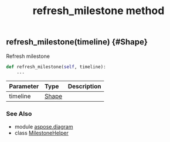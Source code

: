 ﻿---
title: refresh_milestone method
second_title: Aspose.Diagram for Python via .NET API References
description: 
type: docs
weight: 20
url: /python-net/aspose.diagram/milestonehelper/refresh_milestone/
is_root: false
---

## refresh_milestone(timeline) {#Shape}

Refresh milestone



```python
def refresh_milestone(self, timeline):
    ...
```


| Parameter | Type | Description |
| :- | :- | :- |
| timeline | [Shape](/diagram/python-net/aspose.diagram/shape) |  |



### See Also
* module [aspose.diagram](../../)
* class [MilestoneHelper](/diagram/python-net/aspose.diagram/milestonehelper)
